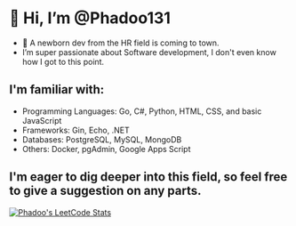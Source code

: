 # 👋 Hi, I’m @Phadoo131
- 👀 A newborn dev from the HR field is coming to town.
- I’m super passionate about Software development, I don't even know how I got to this point.

## I'm familiar with:
- Programming Languages: Go, C#, Python, HTML, CSS, and basic JavaScript
- Frameworks: Gin, Echo, .NET
- Databases: PostgreSQL, MySQL, MongoDB
- Others: Docker, pgAdmin, Google Apps Script

## I'm eager to dig deeper into this field, so feel free to give a suggestion on any parts.


[![Phadoo's LeetCode Stats](https://leetcode-stats.vercel.app/api?username=Slight1304&theme=Dark)](https://github.com/JeremyTsaii/leetcode-stats)


<!---
Phadoo131/Phadoo131 is a ✨ special ✨ repository because its `README.md` (this file) appears on your GitHub profile.
You can click the Preview link to take a look at your changes.
--->

